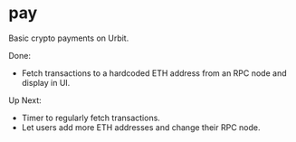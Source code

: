 # pay

Basic crypto payments on Urbit.

Done:

- Fetch transactions to a hardcoded ETH address from an RPC node and display in UI.

Up Next:

- Timer to regularly fetch transactions.
- Let users add more ETH addresses and change their RPC node.